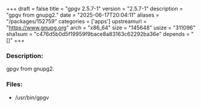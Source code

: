 +++
draft = false
title = "gpgv 2.5.7-1"
version = "2.5.7-1"
description = "gpgv from gnupg2."
date = "2025-06-17T20:04:11"
aliases = "/packages/152759"
categories = ['apps']
upstreamurl = "https://www.gnupg.org"
arch = "x86_64"
size = "145648"
usize = "311096"
sha1sum = "c476d5b0d5f19959f9bace8a83163c62292ba36e"
depends = "[]"
+++
### Description: 
gpgv from gnupg2.

### Files: 
* /usr/bin/gpgv
